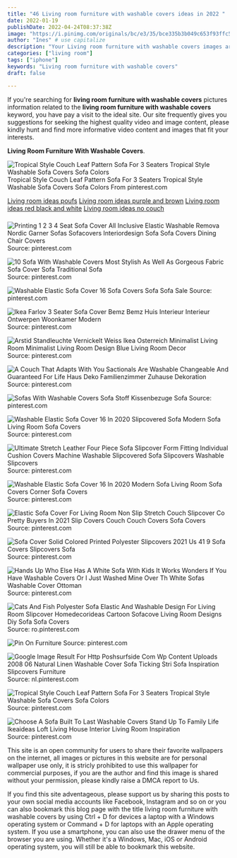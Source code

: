 ```yaml
---
title: "46 Living room furniture with washable covers ideas in 2022 "
date: 2022-01-19
publishDate: 2022-04-24T08:37:38Z
image: "https://i.pinimg.com/originals/bc/e3/35/bce335b3b049c653f93ffc5c1ea9a1de.jpg"
author: "Ines" # use capitalize
description: "Your Living room furniture with washable covers images are available in this site. Living room furniture with washable covers are a topic that is being searched for and liked by netizens today. You can Get the Living room furniture with washable covers files here. Find and Download all free photos."
categories: ["living room"]
tags: ["iphone"]
keywords: "Living room furniture with washable covers"
draft: false

---
```


If you're searching for **living room furniture with washable covers** pictures information related to the **living room furniture with washable covers** keyword, you have pay a visit to the ideal  site.  Our site frequently  gives you  suggestions  for seeking  the highest  quality video and image  content, please kindly hunt and find more informative video content and images  that fit your interests.

**Living Room Furniture With Washable Covers**. 

![Tropical Style Couch Leaf Pattern Sofa For 3 Seaters Tropical Style Washable Sofa Covers Sofa Colors](https://i.pinimg.com/originals/55/22/b3/5522b34387a40cc35d133e760fc49895.jpg "Tropical Style Couch Leaf Pattern Sofa For 3 Seaters Tropical Style Washable Sofa Covers Sofa Colors")
Tropical Style Couch Leaf Pattern Sofa For 3 Seaters Tropical Style Washable Sofa Covers Sofa Colors From pinterest.com

[Living room ideas poufs](/living-room-ideas-poufs/)
[Living room ideas purple and brown](/living-room-ideas-purple-and-brown/)
[Living room ideas red black and white](/living-room-ideas-red-black-and-white/)
[Living room ideas no couch](/living-room-ideas-no-couch/)



### 

 


![Printing 1 2 3 4 Seat Sofa Cover All Inclusive Elastic Washable Remova Nordic Garner Sofas Sofacovers Interiordesign Sofa Sofa Covers Dining Chair Covers](https://i.pinimg.com/originals/6f/c1/12/6fc11228a2cd77d787c0d9edfa105c93.png "Printing 1 2 3 4 Seat Sofa Cover All Inclusive Elastic Washable Remova Nordic Garner Sofas Sofacovers Interiordesign Sofa Sofa Covers Dining Chair Covers")
Source: pinterest.com

 

![10 Sofa With Washable Covers Most Stylish As Well As Gorgeous Fabric Sofa Cover Sofa Traditional Sofa](https://i.pinimg.com/originals/17/88/c6/1788c6ccf675dae0e079a62b6d6e1e79.jpg "10 Sofa With Washable Covers Most Stylish As Well As Gorgeous Fabric Sofa Cover Sofa Traditional Sofa")
Source: pinterest.com

 

![Washable Elastic Sofa Cover 16 Sofa Covers Sofa Sofa Sale](https://i.pinimg.com/736x/d8/9f/c6/d89fc69c8b825745d1138afbd2476356.jpg "Washable Elastic Sofa Cover 16 Sofa Covers Sofa Sofa Sale")
Source: pinterest.com

 

![Ikea Farlov 3 Seater Sofa Cover Bemz Bemz Huis Interieur Interieur Ontwerpen Woonkamer Modern](https://i.pinimg.com/originals/4d/96/ac/4d96ac76385a2ad036c34d1a058b2048.jpg "Ikea Farlov 3 Seater Sofa Cover Bemz Bemz Huis Interieur Interieur Ontwerpen Woonkamer Modern")
Source: pinterest.com

 

![Arstid Standleuchte Vernickelt Weiss Ikea Osterreich Minimalist Living Room Minimalist Living Room Design Blue Living Room Decor](https://i.pinimg.com/originals/d5/d4/e4/d5d4e4289e12116374b75af12a93a90f.jpg "Arstid Standleuchte Vernickelt Weiss Ikea Osterreich Minimalist Living Room Minimalist Living Room Design Blue Living Room Decor")
Source: pinterest.com

 

![A Couch That Adapts With You Sactionals Are Washable Changeable And Guaranteed For Life Haus Deko Familienzimmer Zuhause Dekoration](https://i.pinimg.com/originals/8a/c9/17/8ac9173d2b5d9f4a8afe409d888cc44d.jpg "A Couch That Adapts With You Sactionals Are Washable Changeable And Guaranteed For Life Haus Deko Familienzimmer Zuhause Dekoration")
Source: pinterest.com

 

![Sofas With Washable Covers Sofa Stoff Kissenbezuge Sofa](https://i.pinimg.com/736x/f8/8b/76/f88b7671ca3d668bae5ae16aa2e08280.jpg "Sofas With Washable Covers Sofa Stoff Kissenbezuge Sofa")
Source: pinterest.com

 

![Washable Elastic Sofa Cover 16 In 2020 Slipcovered Sofa Modern Sofa Living Room Sofa Covers](https://i.pinimg.com/736x/8c/25/97/8c2597eae4ee2eb4a307e7369ae78cb1.jpg "Washable Elastic Sofa Cover 16 In 2020 Slipcovered Sofa Modern Sofa Living Room Sofa Covers")
Source: pinterest.com

 

![Ultimate Stretch Leather Four Piece Sofa Slipcover Form Fitting Individual Cushion Covers Machine Washable Slipcovered Sofa Slipcovers Washable Slipcovers](https://i.pinimg.com/originals/62/68/b0/6268b0455874071f8d155874f26be905.jpg "Ultimate Stretch Leather Four Piece Sofa Slipcover Form Fitting Individual Cushion Covers Machine Washable Slipcovered Sofa Slipcovers Washable Slipcovers")
Source: pinterest.com

 

![Washable Elastic Sofa Cover 16 In 2020 Modern Sofa Living Room Sofa Covers Corner Sofa Covers](https://i.pinimg.com/736x/9b/64/8c/9b648c25502b81a09542b1434c60eb83.jpg "Washable Elastic Sofa Cover 16 In 2020 Modern Sofa Living Room Sofa Covers Corner Sofa Covers")
Source: pinterest.com

 

![Elastic Sofa Cover For Living Room Non Slip Stretch Couch Slipcover Co Pretty Buyers In 2021 Slip Covers Couch Couch Covers Sofa Covers](https://i.pinimg.com/originals/f9/f4/09/f9f409c603f3268630423d6d52b902ff.png "Elastic Sofa Cover For Living Room Non Slip Stretch Couch Slipcover Co Pretty Buyers In 2021 Slip Covers Couch Couch Covers Sofa Covers")
Source: pinterest.com

 

![Sofa Cover Solid Colored Printed Polyester Slipcovers 2021 Us 41 9 Sofa Covers Slipcovers Sofa](https://i.pinimg.com/originals/ea/6f/e5/ea6fe508e0c1b6ba1835c61360b2e891.png "Sofa Cover Solid Colored Printed Polyester Slipcovers 2021 Us 41 9 Sofa Covers Slipcovers Sofa")
Source: pinterest.com

 

![Hands Up Who Else Has A White Sofa With Kids It Works Wonders If You Have Washable Covers Or I Just Washed Mine Over Th White Sofas Washable Cover Ottoman](https://i.pinimg.com/originals/57/b1/86/57b18691e7fa4fa0b269ae2526f51cf4.jpg "Hands Up Who Else Has A White Sofa With Kids It Works Wonders If You Have Washable Covers Or I Just Washed Mine Over Th White Sofas Washable Cover Ottoman")
Source: pinterest.com

 

![Cats And Fish Polyester Sofa Elastic And Washable Design For Living Room Slipcover Homedecorideas Cartoon Sofacove Living Room Designs Diy Sofa Sofa Covers](https://i.pinimg.com/564x/b7/25/28/b72528087cd3f4281667e553124659b8.jpg "Cats And Fish Polyester Sofa Elastic And Washable Design For Living Room Slipcover Homedecorideas Cartoon Sofacove Living Room Designs Diy Sofa Sofa Covers")
Source: ro.pinterest.com

 

![Pin On Furniture](https://i.pinimg.com/originals/0c/c7/2d/0cc72d602c2d89ba7565a8e542b84bec.jpg "Pin On Furniture")
Source: pinterest.com

 

![Google Image Result For Http Poshsurfside Com Wp Content Uploads 2008 06 Natural Linen Washable Cover Sofa Ticking Stri Sofa Inspiration Slipcovers Furniture](https://i.pinimg.com/originals/d2/5c/3e/d25c3e03f1e789cfa874057429d5f7d3.jpg "Google Image Result For Http Poshsurfside Com Wp Content Uploads 2008 06 Natural Linen Washable Cover Sofa Ticking Stri Sofa Inspiration Slipcovers Furniture")
Source: nl.pinterest.com

 

![Tropical Style Couch Leaf Pattern Sofa For 3 Seaters Tropical Style Washable Sofa Covers Sofa Colors](https://i.pinimg.com/originals/55/22/b3/5522b34387a40cc35d133e760fc49895.jpg "Tropical Style Couch Leaf Pattern Sofa For 3 Seaters Tropical Style Washable Sofa Covers Sofa Colors")
Source: pinterest.com

 

![Choose A Sofa Built To Last Washable Covers Stand Up To Family Life Ikeaideas Loft Living House Interior Living Room Inspiration](https://i.pinimg.com/originals/bc/e3/35/bce335b3b049c653f93ffc5c1ea9a1de.jpg "Choose A Sofa Built To Last Washable Covers Stand Up To Family Life Ikeaideas Loft Living House Interior Living Room Inspiration")
Source: pinterest.com

 

This site is an open community for users to share their favorite wallpapers on the internet, all images or pictures in this website are for personal wallpaper use only, it is stricly prohibited to use this wallpaper for commercial purposes, if you are the author and find this image is shared without your permission, please kindly raise a DMCA report to Us.

If you find this site adventageous, please support us by sharing this posts to your own social media accounts like Facebook, Instagram and so on or you can also bookmark this blog page with the title living room furniture with washable covers by using Ctrl + D for devices a laptop with a Windows operating system or Command + D for laptops with an Apple operating system. If you use a smartphone, you can also use the drawer menu of the browser you are using. Whether it's a Windows, Mac, iOS or Android operating system, you will still be able to bookmark this website.
